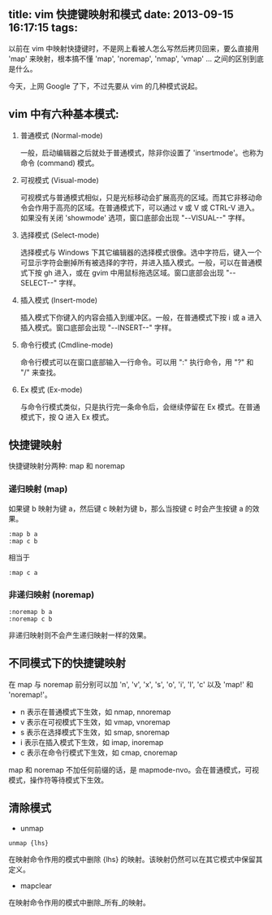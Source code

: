title: vim 快捷键映射和模式
date: 2013-09-15 16:17:15
tags:
---

以前在 vim 中映射快捷键时，不是网上看被人怎么写然后拷贝回来，要么直接用 'map' 来映射，根本搞不懂 'map', 'noremap', 'nmap', 'vmap' ... 之间的区别到底是什么。

今天，上网 Google 了下，不过先要从 vim 的几种模式说起。

## vim 中有六种基本模式:

1. 普通模式 (Normal-mode)

    一般，启动编辑器之后就处于普通模式，除非你设置了 'insertmode'。也称为命令 (command) 模式。

2. 可视模式 (Visual-mode)

    可视模式与普通模式相似，只是光标移动会扩展高亮的区域。而其它非移动命令会作用于高亮的区域。在普通模式下，可以通过 v 或 V 或 CTRL-V 进入。如果没有关闭 'showmode' 选项，窗口底部会出现 "--VISUAL--" 字样。

3. 选择模式 (Select-mode)

    选择模式与 Windows 下其它编辑器的选择模式很像。选中字符后，键入一个可显示字符会删掉所有被选择的字符，并进入插入模式。一般，可以在普通模式下按 gh 进入，或在 gvim 中用鼠标拖选区域。窗口底部会出现 "--SELECT--" 字样。

4. 插入模式 (Insert-mode)

    插入模式下你键入的内容会插入到缓冲区。一般，在普通模式下按 i 或 a 进入插入模式。窗口底部会出现 "--INSERT--" 字样。

5. 命令行模式 (Cmdline-mode)

    命令行模式可以在窗口底部输入一行命令。可以用 ":" 执行命令，用 "?" 和 "/" 来查找。

6. Ex 模式 (Ex-mode)

    与命令行模式类似，只是执行完一条命令后，会继续停留在 Ex 模式。在普通模式下，按 Q 进入 Ex 模式。

<!-- more -->

## 快捷键映射

快捷键映射分两种: map 和 noremap

### 递归映射 (map)

如果键 b 映射为键 a，然后键 c 映射为键 b，那么当按键 c 时会产生按键 a 的效果。

```
:map b a
:map c b
```
相当于

```
:map c a
```

### 非递归映射 (noremap)

```
:noremap b a
:noremap c b
```

非递归映射则不会产生递归映射一样的效果。

## 不同模式下的快捷键映射

在 map 与 noremap 前分别可以加 'n', 'v', 'x', 's', 'o', 'i', 'l', 'c' 以及 'map!' 和 'noremap!'。

* n 表示在普通模式下生效，如 nmap, nnoremap
* v 表示在可视模式下生效，如 vmap, vnoremap
* s 表示在选择模式下生效，如 smap, snoremap
* i 表示在插入模式下生效，如 imap, inoremap
* c 表示在命令行模式下生效，如 cmap, cnoremap

map 和 noremap 不加任何前缀的话，是 mapmode-nvo。会在普通模式，可视模式，操作符等待模式下生效。

## 清除模式

* unmap

```
unmap {lhs}
```

在映射命令作用的模式中删除 {lhs} 的映射。该映射仍然可以在其它模式中保留其定义。

* mapclear

在映射命令作用的模式中删除_所有_的映射。
